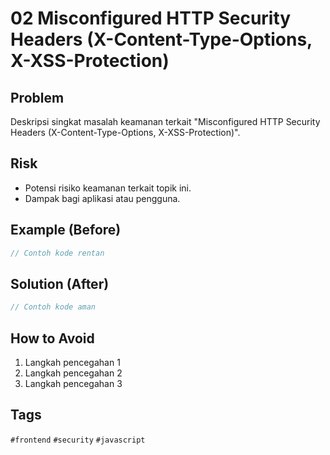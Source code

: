 # 02 Misconfigured HTTP Security Headers (X-Content-Type-Options, X-XSS-Protection)

## Problem
Deskripsi singkat masalah keamanan terkait "Misconfigured HTTP Security Headers (X-Content-Type-Options, X-XSS-Protection)".

## Risk
- Potensi risiko keamanan terkait topik ini.
- Dampak bagi aplikasi atau pengguna.

## Example (Before)
```javascript
// Contoh kode rentan
```

## Solution (After)
```javascript
// Contoh kode aman
```

## How to Avoid
1. Langkah pencegahan 1
2. Langkah pencegahan 2
3. Langkah pencegahan 3

## Tags
`#frontend` `#security` `#javascript`
